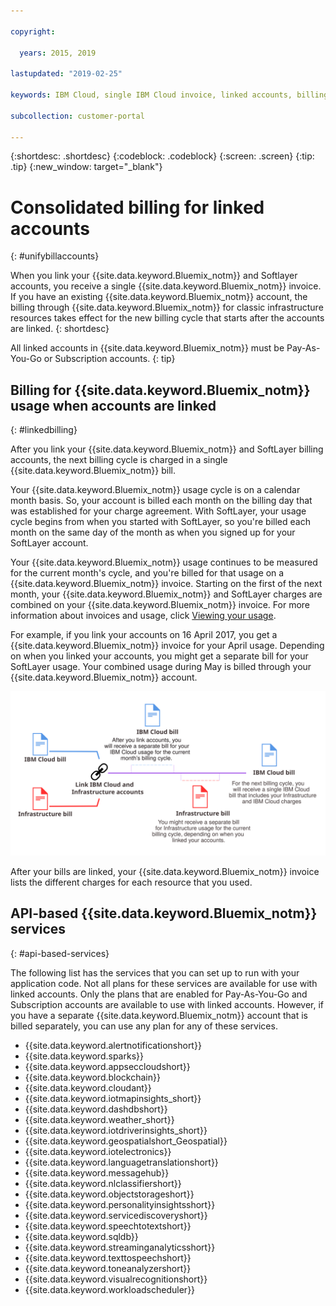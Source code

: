 ```yaml
---

copyright:

  years: 2015, 2019

lastupdated: "2019-02-25"

keywords: IBM Cloud, single IBM Cloud invoice, linked accounts, billing linked accounts 

subcollection: customer-portal

---
```


{:shortdesc: .shortdesc}
{:codeblock: .codeblock}
{:screen: .screen}
{:tip: .tip}
{:new_window: target="_blank"}


# Consolidated billing for linked accounts
{: #unifybillaccounts}

When you link your {{site.data.keyword.Bluemix_notm}} and Softlayer accounts, you receive a single {{site.data.keyword.Bluemix_notm}} invoice. If you have an existing {{site.data.keyword.Bluemix_notm}} account, the billing through {{site.data.keyword.Bluemix_notm}} for classic infrastructure resources takes effect for the new billing cycle that starts after the accounts are linked.
{: shortdesc}

All linked accounts in {{site.data.keyword.Bluemix_notm}} must be Pay-As-You-Go or Subscription accounts.
{: tip}


## Billing for {{site.data.keyword.Bluemix_notm}} usage when accounts are linked
{: #linkedbilling}

After you link your {{site.data.keyword.Bluemix_notm}} and SoftLayer billing accounts, the next billing cycle is charged in a single {{site.data.keyword.Bluemix_notm}} bill.

Your {{site.data.keyword.Bluemix_notm}} usage cycle is on a calendar month basis. So, your account is billed each month on the billing day that was established for your charge agreement. With SoftLayer, your usage cycle begins from when you started with SoftLayer, so you're billed each month on the same day of the month as when you signed up for your SoftLayer account.

Your {{site.data.keyword.Bluemix_notm}} usage continues to be measured for the current month's cycle, and you're billed for that usage on a {{site.data.keyword.Bluemix_notm}} invoice. Starting on the first of the next month, your {{site.data.keyword.Bluemix_notm}} and SoftLayer charges are combined on your {{site.data.keyword.Bluemix_notm}} invoice. For more information about invoices and usage, click [Viewing your usage](/docs/billing-usage?topic=billing-usage-viewingusage#viewingusage).

For example, if you link your accounts on 16 April 2017, you get a {{site.data.keyword.Bluemix_notm}} invoice for your April usage. Depending on when you linked your accounts, you might get a separate bill for your SoftLayer usage. Your combined usage during May is billed through your {{site.data.keyword.Bluemix_notm}} account.

![Linking IBM Cloud and SoftLayer accounts summary](images/IBMCloudSoftLayerBill.svg)

After your bills are linked, your {{site.data.keyword.Bluemix_notm}} invoice lists the different charges for each resource that you used.

## API-based {{site.data.keyword.Bluemix_notm}} services
{: #api-based-services}

The following list has the services that you can set up to run with your application code. Not all plans for these services are available for use with linked accounts. Only the plans that are enabled for Pay-As-You-Go and Subscription accounts are available to use with linked accounts. However, if you have a separate {{site.data.keyword.Bluemix_notm}} account that is billed separately, you can use any plan for any of these services.

* {{site.data.keyword.alertnotificationshort}}
* {{site.data.keyword.sparks}}
* {{site.data.keyword.appseccloudshort}}
* {{site.data.keyword.blockchain}}
* {{site.data.keyword.cloudant}}
* {{site.data.keyword.iotmapinsights_short}}
* {{site.data.keyword.dashdbshort}}
* {{site.data.keyword.weather_short}}
* {{site.data.keyword.iotdriverinsights_short}}
* {{site.data.keyword.geospatialshort_Geospatial}}
* {{site.data.keyword.iotelectronics}}
* {{site.data.keyword.languagetranslationshort}}
* {{site.data.keyword.messagehub}}
* {{site.data.keyword.nlclassifiershort}}
* {{site.data.keyword.objectstorageshort}}
* {{site.data.keyword.personalityinsightsshort}}
* {{site.data.keyword.servicediscoveryshort}}
* {{site.data.keyword.speechtotextshort}}
* {{site.data.keyword.sqldb}}
* {{site.data.keyword.streaminganalyticsshort}}
* {{site.data.keyword.texttospeechshort}}
* {{site.data.keyword.toneanalyzershort}}
* {{site.data.keyword.visualrecognitionshort}}
* {{site.data.keyword.workloadscheduler}}
